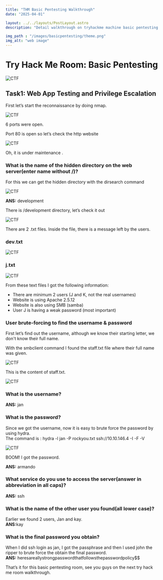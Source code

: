 ```yaml
---
title: "THM Basic Pentesting Walkthrough"
date: "2025-04-01"

layout: ../../layouts/PostLayout.astro
description: "Detail walkthrough on tryhackme machine basic pentesting."

img_path : "/images/basicpentesting/theme.png"
img_alt: "web image"
---
```


# Try Hack Me Room: Basic Pentesting

![CTF](/images/basicpentesting/basic.png)

## Task1: Web App Testing and Privilege Escalation 

First let’s start the reconnaissance by doing nmap.

![CTF](/images/basicpentesting/nmap.png)

6 ports were open.

Port 80 is open so let’s check the http website

![CTF](/images/basicpentesting/webpage.png)

Oh, it is under maintenance .

### What is the name of the hidden directory on the web server(enter name without /)?
For this we can get the hidden directory with the dirsearch command

![CTF](/images/basicpentesting/diesearch.png)

<b>ANS:</b> development

There is /development directory, let’s check it out

![CTF](/images/basicpentesting/development.png)

There are 2 .txt files. Inside the file, there is a message left by the users.

### dev.txt

![CTF](/images/basicpentesting/dev.png)

### j.txt

![CTF](/images/basicpentesting/j.png)

From these text files I got the following information:
- There are minimum 2 users (J and K, not the real usernames)
- Website is using Apache 2.5.12
- Website is also using SMB (samba)
- User J is having a weak password (most important)

### User brute-forcing to find the username & password
First let’s find out the username, although we know their starting letter, we don't know their full name.

With the smbclient command I found the staff.txt file where their full name was given.

![CTF](/images/basicpentesting/sbm.png)

This is the content of staff.txt.

![CTF](/images/basicpentesting/staff.png)

### What is the username?
<b>ANS:</b> jan

### What is the password?
Since we got the username, now it is easy to brute force the password by using hydra.<br>
The command is : hydra -l jan -P rockyou.txt ssh://10.10.146.4 -I -F -V

![CTF](/images/basicpentesting/password.png)

BOOM! I got the password.

<b>ANS:</b> armando

### What service do you use to access the server(answer in abbreviation in all caps)?
<b>ANS:</b> ssh

### What is the name of the other user you found(all lower case)?
Earlier we found 2 users, Jan and kay.<br>
<b>ANS:</b>kay

### What is the final password you obtain?
When I did ssh login as jan, I got the passphrase and then I used john the ripper to brute force the obtain the final password.<br>
<b>ANS:</b> heresareallystrongpasswordthatfollowsthepasswordpolicy$$

That’s it for this basic pentesting room, see you guys on the next try hack me room walkthrough.

